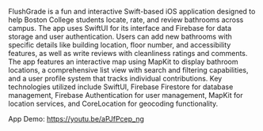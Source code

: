 FlushGrade is a fun and interactive Swift-based iOS application designed to help Boston College students locate, rate, and review bathrooms across campus. The app uses SwiftUI for its interface and Firebase for data storage and user authentication. Users can add new bathrooms with specific details like building location, floor number, and accessibility features, as well as write reviews with cleanliness ratings and comments. The app features an interactive map using MapKit to display bathroom locations, a comprehensive list view with search and filtering capabilities, and a user profile system that tracks individual contributions. Key technologies utilized include SwiftUI, Firebase Firestore for database management, Firebase Authentication for user management, MapKit for location services, and CoreLocation for geocoding functionality.

App Demo: https://youtu.be/aPJfPcep_ng



